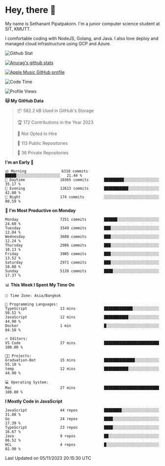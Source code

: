 # Hey, there 🙌
My name is Sethanant Pipatpakorn. I'm a junior computer science student at SIT, KMUTT.

I comfortable coding with NodeJS, Golang, and Java. I also love deploy and managed cloud infrastructure using GCP and Azure.

![Github Stat](https://github-profile-summary-cards.vercel.app/api/cards/profile-details?username=thetkpark&theme=dracula)

[![Anurag's github stats](https://github-readme-stats.vercel.app/api?username=thetkpark&count_private=true&show_icons=true&theme=tokyonight)](https://github.com/anuraghazra/github-readme-stats)

[![Apple Music GitHub profile](https://apple-music-github-profile.rayriffy.com/theme/light.svg?uid=000347.6120fcbefcb74cd59d65c108cc315787.1333)](https://github.com/rayriffy/apple-music-github-profile)

<!--START_SECTION:waka-->
![Code Time](http://img.shields.io/badge/Code%20Time-1%2C032%20hrs%2046%20mins-blue)

![Profile Views](http://img.shields.io/badge/Profile%20Views-1-blue)

**🐱 My GitHub Data** 

> 📦 582.2 kB Used in GitHub's Storage 
 > 
> 🏆 172 Contributions in the Year 2023
 > 
> 🚫 Not Opted to Hire
 > 
> 📜 113 Public Repositories 
 > 
> 🔑 36 Private Repositories 
 > 
**I'm an Early 🐤** 

```text
🌞 Morning                6318 commits        █████░░░░░░░░░░░░░░░░░░░░   21.44 % 
🌆 Daytime                10365 commits       █████████░░░░░░░░░░░░░░░░   35.17 % 
🌃 Evening                12613 commits       ███████████░░░░░░░░░░░░░░   42.80 % 
🌙 Night                  174 commits         ░░░░░░░░░░░░░░░░░░░░░░░░░   00.59 % 
```
📅 **I'm Most Productive on Monday** 

```text
Monday                   7251 commits        ██████░░░░░░░░░░░░░░░░░░░   24.60 % 
Tuesday                  3549 commits        ███░░░░░░░░░░░░░░░░░░░░░░   12.04 % 
Wednesday                3608 commits        ███░░░░░░░░░░░░░░░░░░░░░░   12.24 % 
Thursday                 2986 commits        ███░░░░░░░░░░░░░░░░░░░░░░   10.13 % 
Friday                   3985 commits        ███░░░░░░░░░░░░░░░░░░░░░░   13.52 % 
Saturday                 2971 commits        ███░░░░░░░░░░░░░░░░░░░░░░   10.08 % 
Sunday                   5120 commits        ████░░░░░░░░░░░░░░░░░░░░░   17.37 % 
```


📊 **This Week I Spent My Time On** 

```text
🕑︎ Time Zone: Asia/Bangkok

💬 Programming Languages: 
TypeScript               13 mins             █████████████░░░░░░░░░░░░   50.52 % 
JavaScript               12 mins             ███████████░░░░░░░░░░░░░░   44.90 % 
Docker                   1 min               █░░░░░░░░░░░░░░░░░░░░░░░░   04.58 % 

🔥 Editors: 
VS Code                  27 mins             █████████████████████████   100.00 % 

🐱‍💻 Projects: 
Graduation-Bot           15 mins             ██████████████░░░░░░░░░░░   55.10 % 
temp                     12 mins             ███████████░░░░░░░░░░░░░░   44.90 % 

💻 Operating System: 
Mac                      27 mins             █████████████████████████   100.00 % 
```

**I Mostly Code in JavaScript** 

```text
JavaScript               44 repos            ████████░░░░░░░░░░░░░░░░░   31.88 % 
Go                       24 repos            ████░░░░░░░░░░░░░░░░░░░░░   17.39 % 
TypeScript               23 repos            ████░░░░░░░░░░░░░░░░░░░░░   16.67 % 
Java                     9 repos             ██░░░░░░░░░░░░░░░░░░░░░░░   06.52 % 
HCL                      4 repos             █░░░░░░░░░░░░░░░░░░░░░░░░   02.90 % 
```




 Last Updated on 05/11/2023 20:15:30 UTC
<!--END_SECTION:waka-->
